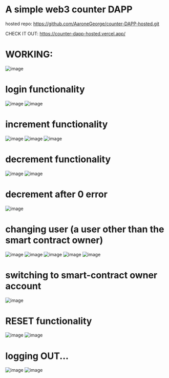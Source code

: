 # A simple web3 counter DAPP

hosted repo: https://github.com/AaroneGeorge/counter-DAPP-hosted.git

CHECK IT OUT: https://counter-dapp-hosted.vercel.app/

# WORKING:
![image](https://github.com/AaroneGeorge/counter-DAPP/assets/96471433/fca075ba-fc09-49d1-808e-275a4d1c899b)
# login functionality
![image](https://github.com/AaroneGeorge/counter-DAPP/assets/96471433/ab050937-4c23-405c-a85e-6366d3aac912)
![image](https://github.com/AaroneGeorge/counter-DAPP/assets/96471433/39358e3c-5c9c-403c-a6c2-e33cdf35cae3)
# increment functionality
![image](https://github.com/AaroneGeorge/counter-DAPP/assets/96471433/c37c87bf-d179-41bd-a023-b0f183350d6e)
![image](https://github.com/AaroneGeorge/counter-DAPP/assets/96471433/aa25135d-d588-4e90-b4a0-ecc3b7af7ca0)
![image](https://github.com/AaroneGeorge/counter-DAPP/assets/96471433/89b9b524-db77-4454-825e-0e01076252e3)
# decrement functionality
![image](https://github.com/AaroneGeorge/counter-DAPP/assets/96471433/60dd2247-9bc5-482c-9129-93b475169568)
![image](https://github.com/AaroneGeorge/counter-DAPP/assets/96471433/36d69281-d427-4128-add4-09c096603f2b)
# decrement after 0 error
![image](https://github.com/AaroneGeorge/counter-DAPP/assets/96471433/9e747880-e064-4878-9363-93791587d240)

# changing user (a user other than the smart contract owner)
![image](https://github.com/AaroneGeorge/counter-DAPP/assets/96471433/4b241fcf-af5d-4aca-91d8-8fbe0697befd)
![image](https://github.com/AaroneGeorge/counter-DAPP/assets/96471433/fc356832-69ab-415f-8ec3-63755da56c2b)
![image](https://github.com/AaroneGeorge/counter-DAPP/assets/96471433/50b4334a-c828-4da4-8536-6b47dd2ac431)
![image](https://github.com/AaroneGeorge/counter-DAPP/assets/96471433/2e8bc604-aae7-4f65-a954-81c5432a4fd7)
![image](https://github.com/AaroneGeorge/counter-DAPP/assets/96471433/a77c9e40-55b1-47d5-8373-00a72fad9837)

# switching to smart-contract owner account
![image](https://github.com/AaroneGeorge/counter-DAPP/assets/96471433/c42a98fb-0fd8-4ba4-937b-8504d2044c94)

# RESET functionality
![image](https://github.com/AaroneGeorge/counter-DAPP/assets/96471433/4e2ba1cd-dd6b-4f98-b9a2-d66e132258a4)
![image](https://github.com/AaroneGeorge/counter-DAPP/assets/96471433/ed0359d2-3d24-471a-931a-fcbe920d0d41)

# logging OUT...
![image](https://github.com/AaroneGeorge/counter-DAPP/assets/96471433/0fdfd605-9482-461f-93b3-613d9f8f8840)
![image](https://github.com/AaroneGeorge/counter-DAPP/assets/96471433/b7bde9f2-ceff-4c62-acd1-7755250a7ada)

